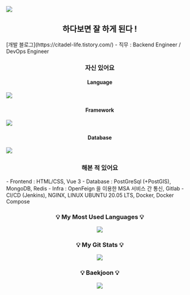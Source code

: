 <img src="https://capsule-render.vercel.app/api?type=waving&height=300&color=gradient&text=안녕하세요%20팀%20플레이어%20백엔드%20개발자%20김효주%20입니다%20!&fontSize=30&textBg=false"/>

<h2 align="center"> 하다보면 잘 하게 된다 !</h2>
[개발 블로그](https://citadel-life.tistory.com/)
- 직무 : Backend Engineer / DevOps Engineer

<h3 align="center"> 자신 있어요 </h3>
<h4 align="center">Language</h4>
  <img src="https://img.shields.io/badge/JAVA-f89820.svg?style=for-the-badge&logo=java&logoColor=61DAFB" />&nbsp
<h4 align="center">Framework</h4>
  <img src="https://img.shields.io/badge/springboot-6DB33F.svg?style=for-the-badge&logo=springboot&logoColor=white" />&nbsp
<h4 align="center">Database</h4>
  <img src="https://img.shields.io/badge/MySQL-4479A1.svg?style=for-the-badge&logo=mysql&logoColor=white" />&nbsp
 
 
<h3 align="center"> 해본 적 있어요 </h3>
 - Frontend : HTML/CSS, Vue 3
 - Database : PostGreSql (+PostGIS), MongoDB, Redis
 - Infra : OpenFeign 을 이용한 MSA 서비스 간 통신, Gitlab - CI/CD (Jenkins), NGINX, LINUX UBUNTU 20.05 LTS, Docker, Docker Compose




<h3 align="center">💡 My Most Used Languages 💡</h3>
<p align="center">
  <a href="https://github.com/$hyojukim-game-on">
    <img align="center" src="https://github-readme-stats.vercel.app/api/top-langs/?username=hyojukim-game-on&layout=compact&show_icons=true&show_owner=true&hide=dockerfile&hide_title=true&theme=dark" />
  </a>
</p>


<h3 align="center">💡 My Git Stats 💡</h3>
<p align="center">
  <a href="https://github.com/hyojukim-game-on">
    <img align="center" src="https://github-readme-stats.vercel.app/api?username=hyojukim-game-on&&hide_title=false&show_icons=true&include_all_commits=true&theme=dark" />
  </a>
</p>


<h3 align="center">💡 Baekjoon 💡</h3>
<div align="center">
  <img align="center" src="http://mazassumnida.wtf/api/v2/generate_badge?boj=hyojukim-game-on"/>
</div>
